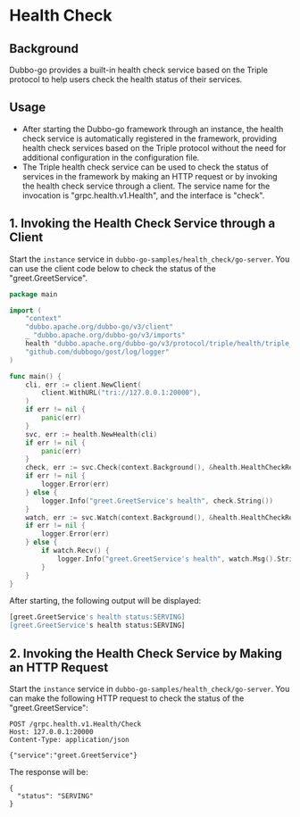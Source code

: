# Health Check

## Background

Dubbo-go provides a built-in health check service based on the Triple protocol to help users check the health status of their services.

## Usage

- After starting the Dubbo-go framework through an instance, the health check service is automatically registered in the framework, providing health check services based on the Triple protocol without the need for additional configuration in the configuration file.
- The Triple health check service can be used to check the status of services in the framework by making an HTTP request or by invoking the health check service through a client. The service name for the invocation is "grpc.health.v1.Health", and the interface is "check".

## 1. Invoking the Health Check Service through a Client

Start the `instance` service in `dubbo-go-samples/health_check/go-server`. You can use the client code below to check the status of the "greet.GreetService".

```go
package main

import (
	"context"
	"dubbo.apache.org/dubbo-go/v3/client"
	_ "dubbo.apache.org/dubbo-go/v3/imports"
	health "dubbo.apache.org/dubbo-go/v3/protocol/triple/health/triple_health"
	"github.com/dubbogo/gost/log/logger"
)

func main() {
	cli, err := client.NewClient(
		client.WithURL("tri://127.0.0.1:20000"),
	)
	if err != nil {
		panic(err)
	}
	svc, err := health.NewHealth(cli)
	if err != nil {
		panic(err)
	}
	check, err := svc.Check(context.Background(), &health.HealthCheckRequest{Service: "greet.GreetService"})
	if err != nil {
		logger.Error(err)
	} else {
		logger.Info("greet.GreetService's health", check.String())
	}
	watch, err := svc.Watch(context.Background(), &health.HealthCheckRequest{Service: "greet.GreetService"})
	if err != nil {
		logger.Error(err)
	} else {
		if watch.Recv() {
			logger.Info("greet.GreetService's health", watch.Msg().String())
		}
	}
}
```

After starting, the following output will be displayed:

```sh
[greet.GreetService's health status:SERVING]
[greet.GreetService's health status:SERVING]
```

## 2. Invoking the Health Check Service by Making an HTTP Request

Start the `instance` service in `dubbo-go-samples/health_check/go-server`. You can make the following HTTP request to check the status of the "greet.GreetService":

```http
POST /grpc.health.v1.Health/Check
Host: 127.0.0.1:20000
Content-Type: application/json

{"service":"greet.GreetService"}
```

The response will be:

```http
{
  "status": "SERVING"
}
```